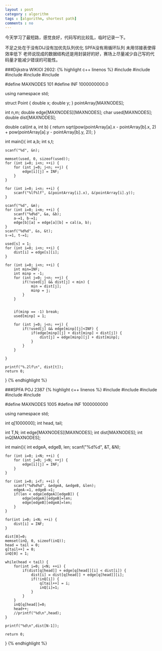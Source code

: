 ```yaml
---
layout : post
category : algorithm
tags : [algorithm, shortest path]
comments : no
---
```


今天学习了最短路，感觉良好，代码写的比较乱，临时记录一下。

不足之处在于没有DIJ没有加优先队列优化
SPFA没有用循环队列
未用邻接表使得效率低下
老师说现成的数据结构还是用封装好的好，赛场上尽量减少自己写的代码量才能减少错误的可能性。

###Dijkstra
WIKIOI 2602:
{% highlight c++ linenos %}
#include <iostream>
#include <cstdio>
#include <cstring>
#include <cstdlib>
#include <cmath>

#define MAXNODES 101
#define INF 1000000000.0

using namespace std;

struct Point {
    double x;
    double y;
} pointArray[MAXNODES];

int n,m;
double edge[MAXNODES][MAXNODES];
char used[MAXNODES];
double dist[MAXNODES];

double cal(int a, int b) {
    return sqrt(pow(pointArray[a].x - pointArray[b].x, 2) + pow(pointArray[a].y - pointArray[b].y, 2));
}

int main(){
    int a,b;
    int s,t;

    scanf("%d", &n);
    
    memset(used, 0, sizeof(used));
    for (int i=0; i<n; ++i) {
        for (int j=0; j<n; ++j) {
            edge[i][j] = INF;
        }
    }
    
    for (int i=0; i<n; ++i) {
        scanf("%lf%lf", &(pointArray[i].x), &(pointArray[i].y));
    }
    
    scanf("%d", &m);
    for (int i=0; i<m; ++i) {
        scanf("%d%d", &a, &b);
        a-=1, b-=1;
        edge[b][a] = edge[a][b] = cal(a, b);
    }
    scanf("%d%d", &s, &t);
    s-=1, t-=1;
    
    used[s] = 1;
    for (int i=0; i<n; ++i) {
        dist[i] = edge[s][i];
    }
    
    for (int i=0; i<n; ++i) {
        int min=INF;
        int minp = -1;
        for (int j=0; j<n; ++j) {
            if(!used[j] && dist[j] < min) {
                min = dist[j];
                minp = j;
            }
        }
        
    
        if(minp == -1) break;
        used[minp] = 1;
        
        for (int j=0; j<n; ++j) {
            if(!used[j] && edge[minp][j]<INF) {
                if(edge[minp][j] + dist[minp] < dist[j]) {
                    dist[j] = edge[minp][j] + dist[minp];
                }
            }
        }
        
    }
    
    printf("%.2lf\n", dist[t]);
    return 0;
}
{% endhighlight %}

###SPFA
POJ 2387
{% highlight c++ linenos %}
#include <iostream>
#include <cstdio>
#include <cstring>
#include <cstdlib>
#include <cmath>

#define MAXNODES 1005
#define INF 1000000000

using namespace std;

int q[1000000];
int head, tail;

int T,N;
int edge[MAXNODES][MAXNODES];
int dist[MAXNODES];
int inQ[MAXNODES];

int main(){
    int edgeA, edgeB, len;
    scanf("%d%d", &T, &N);
    
    for (int i=0; i<N; ++i) {
        for (int j=0; j<N; ++j) {
            edge[i][j] = INF;
        }
    }
    
    for (int i=0; i<T; ++i) {
        scanf("%d%d%d", &edgeA, &edgeB, &len);
        edgeA-=1, edgeB-=1;
        if(len < edge[edgeA][edgeB]) {
            edge[edgeA][edgeB]=len;
            edge[edgeB][edgeA]=len;
        }
    }
    
    for(int i=0; i<N; ++i) {
        dist[i] = INF;
    }
    
    dist[0]=0;
    memset(inQ, 0, sizeof(inQ));
    head = tail = 0;
    q[tail++] = 0;
    inQ[0] = 1;
    
    while(head < tail) {
        for(int i=0; i<N; ++i) {
            if(dist[q[head]] + edge[q[head]][i] < dist[i]) {
                dist[i] = dist[q[head]] + edge[q[head]][i];
                if(!inQ[i]) {
                    q[tail++] = i;
                    inQ[i]=1;
                }
            }
        }
        inQ[q[head]]=0;
        head++;
        //printf("%d\n",head);
    }
    
    printf("%d\n",dist[N-1]);
    
    return 0;
}
{% endhighlight %}

